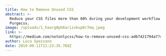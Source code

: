 ```yaml
---
title: How to Remove Unused CSS
abstract: >-
  Reduce your CSS files more than 60% during your development workflow with
  Purgecss.
image: /uploads/1_haarg8ph6arizvkup0r7mq.jpeg
link: >-
  https://medium.com/notonlycss/how-to-remove-unused-css-ad67421794a7?source=friends_link&sk=f2ab0e1e3a7080379f7f5a44b7a12bea
author: Luca Spezzano
date: 2019-09-11T21:23:35.769Z
---
```



